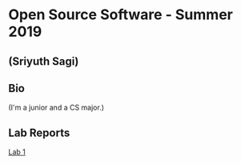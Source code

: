 # Open Source Software - Summer 2019
## (Sriyuth Sagi)

## Bio
(I'm a junior and a CS major.)


## Lab Reports
[Lab 1](labs/lab-01/report.md)
